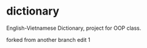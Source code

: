 # dictionary
English-Vietnamese Dictionary, project for OOP class.

forked from another branch
edit 1
